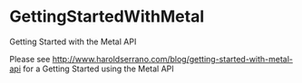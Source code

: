 # GettingStartedWithMetal
Getting Started with the Metal API

Please see http://www.haroldserrano.com/blog/getting-started-with-metal-api for a Getting Started using the Metal API
